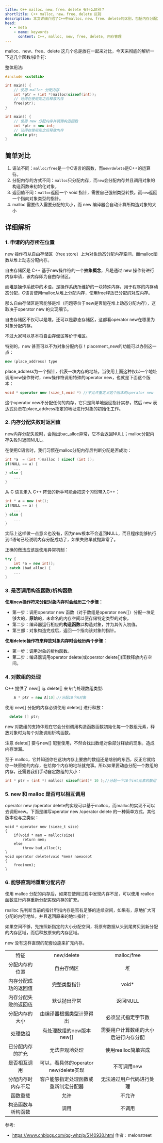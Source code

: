 ```yaml
---
title: C++ malloc、new，free、delete 有什么区别？
shortTitle: C++ malloc、new，free、delete 区别
description: 本文详细介绍了C++中malloc、new、free、delete的区别，包括内存分配方式、内存管理方式、内存释放方式等方面的分析。
head:
  - - meta
    - name: keywords
      content: C++, malloc, new, free, delete, 内存管理
---
```


malloc、new、free、delete 这几个总是放在一起来对比，今天来彻底的解析一下这几个函数/操作符:

整体用法:

```cpp
#include <cstdlib>

int main() {
    // 使用 malloc 分配内存
    int *ptr = (int *)malloc(sizeof(int));
    // 记得在使用完之后释放内存
    free(ptr);
}
```

```cpp
int main() {
    // 使用 new 分配内存并调用构造函数
    int *ptr = new int;
    // 记得在使用完之后释放内存
    delete ptr;
}
```

## 简单对比

1. 语法不同：`malloc/free`是一个C语言的函数，而`new/delete`是C++的运算符。
2. 分配内存的方式不同：`malloc`只分配内存，而`new`会分配内存并且调用对象的构造函数来初始化对象。
3. 返回值不同：`malloc`返回一个 void 指针，需要自己强制类型转换，而`new`返回一个指向对象类型的指针。
4. malloc 需要传入需要分配的大小，而 new 编译器会自动计算所构造对象的大小

## 详细解析

###  1. 申请的内存所在位置
new 操作符从自由存储区（free store）上为对象动态分配内存空间，而malloc函数从堆上动态分配内存。

自由存储区是 C++ 基于new操作符的一个**抽象概念**，凡是通过 new 操作符进行内存申请，该内存即为自由存储区。

而堆是操作系统中的术语，是操作系统所维护的一块特殊内存，用于程序的内存动态分配，C语言使用malloc从堆上分配内存，使用free释放已分配的对应内存。

那么自由存储区是否能够是堆（问题等价于new是否能在堆上动态分配内存），这取决于operator new 的实现细节。

自由存储区不仅可以是堆，还可以是静态存储区，这都看operator new在哪里为对象分配内存。

不过大家可以基本将自由存储区等价于堆区。

特别的，new 甚至可以不为对象分配内存！placement_new的功能可以办到这一点：
```cpp
new (place_address) type
```
place_address为一个指针，代表一块内存的地址。当使用上面这种仅以一个地址调用new操作符时，new操作符调用特殊的operator new，也就是下面这个版本：
```cpp
void * operator new (size_t,void *) //不允许重定义这个版本的operator new
```
这个operator new不分配任何的内存，它只是简单地返回指针实参，然后 new 表达式负责在place_address指定的地址进行对象的初始化工作。

### 2. 内存分配失败时返回值

new内存分配失败时，会抛出bac_alloc异常，它不会返回NULL；malloc分配内存失败时返回NULL。

在使用C语言时，我们习惯在malloc分配内存后判断分配是否成功：
```c
int *a  = (int *)malloc ( sizeof (int ));
if(NULL == a) {
    ...
} else {
    ...
}
```
从 C 语言走入 C++ 阵营的新手可能会把这个习惯带入C++：
```cpp
int * a = new int();
if(NULL == a) {
    ...
} else {   
    ...
}
```
实际上这样做一点意义也没有，因为new根本不会返回NULL，而且程序能够执行到if语句已经说明内存分配成功了，如果失败早就抛异常了。

正确的做法应该是使用异常机制：
```cpp
try {
    int *a = new int();
} catch (bad_alloc) {
    ...
}
```

### 3. 是否调用构造函数/析构函数

**使用new操作符来分配对象内存时会经历三个步骤：**

- 第一步：调用operator new 函数（对于数组是operator new[]）分配一块足够大的，**原始**的，未命名的内存空间以便存储特定类型的对象。
- 第二步：编译器运行相应的**构造函数**以构造对象，并为其传入初值。
- 第三部：对象构造完成后，返回一个指向该对象的指针。

**使用delete操作符来释放对象内存时会经历两个步骤：**

- 第一步：调用对象的析构函数。
- 第二步：编译器调用operator delete(或operator delete[])函数释放内存空间。

### 4. 对数组的处理
C++ 提供了 new[] 与 delete[] 来专门处理数组类型:
```cpp
	A * ptr = new A[10];//分配10个A对象
```
使用 new[] 分配的内存必须使用 delete[] 进行释放：
```cpp
  delete [] ptr;
```
new 对数组的支持体现在它会分别调用构造函数函数初始化每一个数组元素，释放对象时为每个对象调用析构函数。

注意 delete[] 要与new[] 配套使用，不然会找出数组对象部分释放的现象，造成内存泄漏。

至于 malloc，它并知道你在这块内存上要放的数组还是啥别的东西，反正它就给你一块原始的内存，在给你个内存的地址就完事。所以如果要动态分配一个数组的内存，还需要我们手动自定数组的大小：
```cpp
int * ptr = (int *) malloc( sizeof(int)* 10 );//分配一个10个int元素的数组
```
### 5. new 和 malloc 是否可以相互调用
operator new /operator delete的实现可以基于malloc，而malloc的实现不可以去调用new。下面是编写operator new /operator delete 的一种简单方式，其他版本也与之类似：
```
void * operator new (sieze_t size)
{
    if(void * mem = malloc(size)
        return mem;
    else
        throw bad_alloc();
}
void operator delete(void *mem) noexcept
{
    free(mem);
}
```

### 6. 能够直观地重新分配内存

使用 malloc 分配的内存后，如果在使用过程中发现内存不足，可以使用 realloc 函数进行内存重新分配实现内存的扩充。

realloc 先判断当前的指针所指内存是否有足够的连续空间，如果有，原地扩大可分配的内存地址，并且返回原来的地址指针；

如果空间不够，先按照新指定的大小分配空间，将原有数据从头到尾拷贝到新分配的内存区域，而后释放原来的内存区域。

new 没有这样直观的配套设施来扩充内存。


|                      |                                       |                                      |
| :------------------: | :-----------------------------------: | :----------------------------------: |
|         特征         |              new/delete               |             malloc/free              |
|    分配内存的位置    |              自由存储区               |                  堆                  |
| 内存分配成功的返回值 |             完整类型指针              |                void*                 |
| 内存分配失败的返回值 |             默认抛出异常              |               返回NULL               |
|    分配内存的大小    |       由编译器根据类型计算得出        |          必须显式指定字节数          |
|       处理数组       |       有处理数组的new版本new[]        | 需要用户计算数组的大小后进行内存分配 |
|   已分配内存的扩充   |            无法直观地处理             |         使用realloc简单完成          |
|     是否相互调用     | 可以，看具体的operator new/delete实现 |             不可调用new              |
|  分配内存时内存不足  | 客户能够指定处理函数或重新制定分配器  |       无法通过用户代码进行处理       |
|       函数重载       |                 允许                  |                不允许                |
|  构造函数与析构函数  |                 调用                  |                不调用                |

参考: 

* https://www.cnblogs.com/qg-whz/p/5140930.html 作者：melonstreet